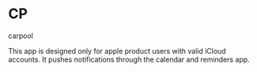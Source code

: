 # CP
carpool

This app is designed only for apple product users with valid iCloud accounts. It pushes notifications through
the calendar and reminders app. 
